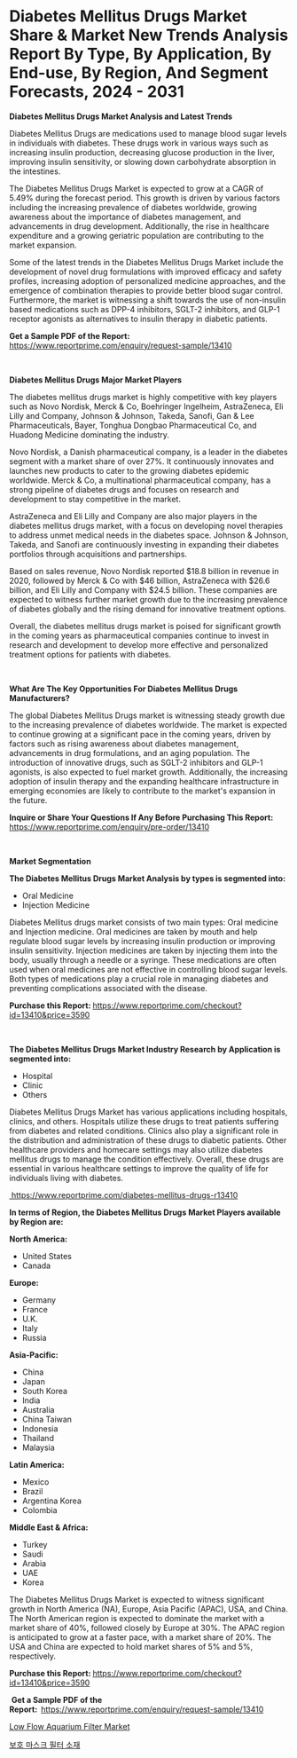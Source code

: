 <p><h1>Diabetes Mellitus Drugs Market Share & Market New Trends Analysis Report By Type, By Application, By End-use, By Region, And Segment Forecasts, 2024 - 2031</h1></p><p><strong>Diabetes Mellitus Drugs Market Analysis and Latest Trends</strong></p>
<p><p>Diabetes Mellitus Drugs are medications used to manage blood sugar levels in individuals with diabetes. These drugs work in various ways such as increasing insulin production, decreasing glucose production in the liver, improving insulin sensitivity, or slowing down carbohydrate absorption in the intestines.</p><p>The Diabetes Mellitus Drugs Market is expected to grow at a CAGR of 5.49% during the forecast period. This growth is driven by various factors including the increasing prevalence of diabetes worldwide, growing awareness about the importance of diabetes management, and advancements in drug development. Additionally, the rise in healthcare expenditure and a growing geriatric population are contributing to the market expansion.</p><p>Some of the latest trends in the Diabetes Mellitus Drugs Market include the development of novel drug formulations with improved efficacy and safety profiles, increasing adoption of personalized medicine approaches, and the emergence of combination therapies to provide better blood sugar control. Furthermore, the market is witnessing a shift towards the use of non-insulin based medications such as DPP-4 inhibitors, SGLT-2 inhibitors, and GLP-1 receptor agonists as alternatives to insulin therapy in diabetic patients.</p></p>
<p><strong>Get a Sample PDF of the Report:&nbsp;</strong> <a href="https://www.reportprime.com/enquiry/request-sample/13410">https://www.reportprime.com/enquiry/request-sample/13410</a></p>
<p>&nbsp;</p>
<p><strong>Diabetes Mellitus Drugs Major Market Players</strong></p>
<p><p>The diabetes mellitus drugs market is highly competitive with key players such as Novo Nordisk, Merck & Co, Boehringer Ingelheim, AstraZeneca, Eli Lilly and Company, Johnson & Johnson, Takeda, Sanofi, Gan & Lee Pharmaceuticals, Bayer, Tonghua Dongbao Pharmaceutical Co, and Huadong Medicine dominating the industry.</p><p>Novo Nordisk, a Danish pharmaceutical company, is a leader in the diabetes segment with a market share of over 27%. It continuously innovates and launches new products to cater to the growing diabetes epidemic worldwide. Merck & Co, a multinational pharmaceutical company, has a strong pipeline of diabetes drugs and focuses on research and development to stay competitive in the market.</p><p>AstraZeneca and Eli Lilly and Company are also major players in the diabetes mellitus drugs market, with a focus on developing novel therapies to address unmet medical needs in the diabetes space. Johnson & Johnson, Takeda, and Sanofi are continuously investing in expanding their diabetes portfolios through acquisitions and partnerships.</p><p>Based on sales revenue, Novo Nordisk reported $18.8 billion in revenue in 2020, followed by Merck & Co with $46 billion, AstraZeneca with $26.6 billion, and Eli Lilly and Company with $24.5 billion. These companies are expected to witness further market growth due to the increasing prevalence of diabetes globally and the rising demand for innovative treatment options.</p><p>Overall, the diabetes mellitus drugs market is poised for significant growth in the coming years as pharmaceutical companies continue to invest in research and development to develop more effective and personalized treatment options for patients with diabetes.</p></p>
<p>&nbsp;</p>
<p><strong>What Are The Key Opportunities For Diabetes Mellitus Drugs Manufacturers?</strong></p>
<p><p>The global Diabetes Mellitus Drugs market is witnessing steady growth due to the increasing prevalence of diabetes worldwide. The market is expected to continue growing at a significant pace in the coming years, driven by factors such as rising awareness about diabetes management, advancements in drug formulations, and an aging population. The introduction of innovative drugs, such as SGLT-2 inhibitors and GLP-1 agonists, is also expected to fuel market growth. Additionally, the increasing adoption of insulin therapy and the expanding healthcare infrastructure in emerging economies are likely to contribute to the market's expansion in the future.</p></p>
<p><strong>Inquire or Share Your Questions If Any Before Purchasing This Report:</strong> <a href="https://www.reportprime.com/enquiry/pre-order/13410">https://www.reportprime.com/enquiry/pre-order/13410</a></p>
<p>&nbsp;</p>
<p><strong>Market Segmentation</strong></p>
<p><strong>The Diabetes Mellitus Drugs Market Analysis by types is segmented into:</strong></p>
<p><ul><li>Oral Medicine</li><li>Injection Medicine</li></ul></p>
<p><p>Diabetes Mellitus drugs market consists of two main types: Oral medicine and Injection medicine. Oral medicines are taken by mouth and help regulate blood sugar levels by increasing insulin production or improving insulin sensitivity. Injection medicines are taken by injecting them into the body, usually through a needle or a syringe. These medications are often used when oral medicines are not effective in controlling blood sugar levels. Both types of medications play a crucial role in managing diabetes and preventing complications associated with the disease.</p></p>
<p><strong>Purchase this Report:&nbsp;</strong><a href="https://www.reportprime.com/checkout?id=13410&price=3590">https://www.reportprime.com/checkout?id=13410&price=3590</a></p>
<p>&nbsp;</p>
<p><strong>The Diabetes Mellitus Drugs Market Industry Research by Application is segmented into:</strong></p>
<p><ul><li>Hospital</li><li>Clinic</li><li>Others</li></ul></p>
<p><p>Diabetes Mellitus Drugs Market has various applications including hospitals, clinics, and others. Hospitals utilize these drugs to treat patients suffering from diabetes and related conditions. Clinics also play a significant role in the distribution and administration of these drugs to diabetic patients. Other healthcare providers and homecare settings may also utilize diabetes mellitus drugs to manage the condition effectively. Overall, these drugs are essential in various healthcare settings to improve the quality of life for individuals living with diabetes.</p></p>
<p><a href="https://www.reportprime.com/diabetes-mellitus-drugs-r13410">&nbsp;https://www.reportprime.com/diabetes-mellitus-drugs-r13410</a></p>
<p><strong>In terms of Region, the Diabetes Mellitus Drugs Market Players available by Region are:</strong></p>
<p>
    <p> <strong> North America: </strong>
        <ul>
            <li>United States</li>
            <li>Canada</li>
        </ul>
        </p> 
    <p> <strong> Europe: </strong>
        <ul>
            <li>Germany</li>
            <li>France</li>
            <li>U.K.</li>
            <li>Italy</li>
            <li>Russia</li>
        </ul>
        </p> 
    <p> <strong> Asia-Pacific: </strong>
        <ul>
            <li>China</li>
            <li>Japan</li>
            <li>South Korea</li>
            <li>India</li>
            <li>Australia</li>
            <li>China Taiwan</li>
            <li>Indonesia</li>
            <li>Thailand</li>
            <li>Malaysia</li>
        </ul>
        </p> 
    <p> <strong> Latin America: </strong>
        <ul>
            <li>Mexico</li>
            <li>Brazil</li>
            <li>Argentina Korea</li>
            <li>Colombia</li>
        </ul>
        </p> 
    <p> <strong> Middle East & Africa: </strong>
        <ul>
            <li>Turkey</li>
            <li>Saudi</li>
            <li>Arabia</li>
            <li>UAE</li>
            <li>Korea</li>
        </ul>
    </p>
    </p>
<p><p>The Diabetes Mellitus Drugs Market is expected to witness significant growth in North America (NA), Europe, Asia Pacific (APAC), USA, and China. The North American region is expected to dominate the market with a market share of 40%, followed closely by Europe at 30%. The APAC region is anticipated to grow at a faster pace, with a market share of 20%. The USA and China are expected to hold market shares of 5% and 5%, respectively.</p></p>
<p><strong>Purchase this Report: </strong><a href="https://www.reportprime.com/checkout?id=13410&price=3590">https://www.reportprime.com/checkout?id=13410&price=3590</a></p>
<p>&nbsp;<strong>Get a Sample PDF of the Report:&nbsp;&nbsp;</strong><a href="https://www.reportprime.com/enquiry/request-sample/13410">https://www.reportprime.com/enquiry/request-sample/13410</a></p>
<p><strong></strong></p>
<p><p><a href="https://issuu.com/reportprime-2/docs/low-flow-aquarium-filter-market-size-2030.pptx">Low Flow Aquarium Filter Market</a></p><p><a href="https://github.com/laholand/Market-Research-Report-List-4/blob/main/312444286697.md">보호 마스크 필터 소재</a></p></p>